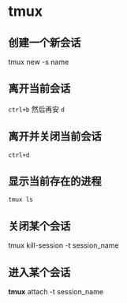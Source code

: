 # tmux 

## 创建一个新会话

tmux new -s name

## 离开当前会话

`ctrl+b` 然后再安 `d`

## 离开并关闭当前会话

`ctrl+d`

## 显示当前存在的进程

`tmux ls`

## 关闭某个会话

tmux kill-session -t session_name

## 进入某个会话

**tmux** attach -t session_name
